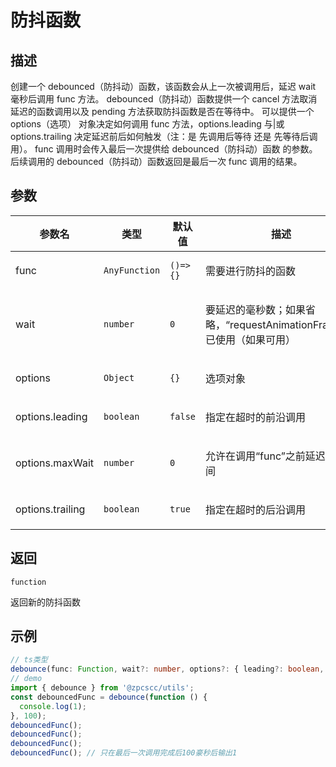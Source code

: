 # 防抖函数

## 描述

<p>创建一个 debounced（防抖动）函数，该函数会从上一次被调用后，延迟 wait 毫秒后调用 func 方法。 debounced（防抖动）函数提供一个 cancel 方法取消延迟的函数调用以及 pending 方法获取防抖函数是否在等待中。 可以提供一个 options（选项） 对象决定如何调用 func 方法，options.leading 与|或 options.trailing 决定延迟前后如何触发（注：是 先调用后等待 还是 先等待后调用）。 func 调用时会传入最后一次提供给 debounced（防抖动）函数 的参数。 后续调用的 debounced（防抖动）函数返回是最后一次 func 调用的结果。</p>

## 参数

| 参数名           | 类型                     | 默认值                      | 描述                                                                         |
| ---------------- | ------------------------ | --------------------------- | ---------------------------------------------------------------------------- |
| func             | <code>AnyFunction</code> | <code>()&#x3D;&gt;{}</code> | <p>需要进行防抖的函数</p>                                                    |
| wait             | <code>number</code>      | <code>0</code>              | <p>要延迟的毫秒数；如果省略，“requestAnimationFrame”为已使用（如果可用）</p> |
| options          | <code>Object</code>      | <code>{}</code>             | <p>选项对象</p>                                                              |
| options.leading  | <code>boolean</code>     | <code>false</code>          | <p>指定在超时的前沿调用</p>                                                  |
| options.maxWait  | <code>number</code>      | <code>0</code>              | <p>允许在调用“func”之前延迟最长时间</p>                                      |
| options.trailing | <code>boolean</code>     | <code>true</code>           | <p>指定在超时的后沿调用</p>                                                  |

## 返回

<code>function</code><p>返回新的防抖函数</p>

## 示例

```typescript
// ts类型
debounce(func: Function, wait?: number, options?: { leading?: boolean, maxWait?: number, trailing?: boolean });
// demo
import { debounce } from '@zpcscc/utils';
const debouncedFunc = debounce(function () {
  console.log(1);
}, 100);
debouncedFunc();
debouncedFunc();
debouncedFunc();
debouncedFunc(); // 只在最后一次调用完成后100豪秒后输出1
```
